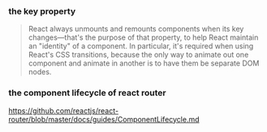 ### the key property

>React always unmounts and remounts components when its key changes—that's the
purpose of that property, to help React maintain an "identity" of a
component. In particular, it's required when using React's CSS transitions,
because the only way to animate out one component and animate in another is
to have them be separate DOM nodes.

### the component lifecycle of react router

https://github.com/reactjs/react-router/blob/master/docs/guides/ComponentLifecycle.md
